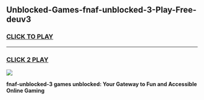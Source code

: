 
## Unblocked-Games-fnaf-unblocked-3-Play-Free-deuv3
<h3>
<a href="https://premium76.site?title=fnaf-unblocked-3&ref=20M">CLICK TO PLAY</a></h3>
<hr>

<h3>
<a href="https://premium76.site?title=fnaf-unblocked-3&ref=20M">CLICK 2 PLAY</a>
  
</h3>

<a href="https://premium76.site?title=fnaf-unblocked-3&ref=19M"><img src="https://clearcache.store/games.png"></a>


**fnaf-unblocked-3 games unblocked: Your Gateway to Fun and Accessible Online Gaming**
